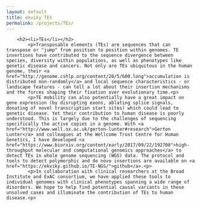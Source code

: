 ```yaml
---
layout: default
title: ekviky TEs 
permalink: /projects/TEs/
---
```

		<h2><li>TEs</li></h2>
			<p>Transposable elements (TEs) are sequences that can transpose or "jump" from position to position within genomes. TE insertions have contributed to the sequence divergence between species, diversity within populations, as well as phenotypes like genetic disease and cancers. Not only are TEs ubiquitous in the human genome, their <a href="http://genome.cshlp.org/content/20/5/600.long">accumulation is distributed non-randomly</a> and local sequence characteristics - or landscape features - can tell a lot about their insertion mechanisms and the forces shaping their fixation over evolutionary time.<p>
			<p>TE mobility can also potentially have a great impact on gene expression (by disrupting exons, ablating splice signals, donating of novel transcription start sites) which could lead to genetic disease. Yet their contribution to human disease is poorly understood. This is largely due to the challenges of sequencing specifically the active copies in a genome. With <a href="http://www.well.ox.ac.uk/gerton-lunter#research">Gerton Lunter</a> and colleagues at the Wellcome Trust Centre for Human Genetics, I have developed <a href="https://www.biorxiv.org/content/early/2017/09/22/192708">high-throughput molecular and computational genomics approaches</a> to detect TEs in whole genome sequencing (WGS) data. The protocol and tools to detect polymorphic and de novo insertions are available on <a href="https://ekviky.github.io/TE-NGS/">github</a>.<p>
			<p>In collaboration with clinical researchers at the Broad Institute and ExAC consortium, we have applied these tools to individual genomes with clinical phenotypes spanning a wide range of disorders. We hope to help find potential causal variants in these unsolved cases and illuminate the contribution of TEs to human disease.<p> 
